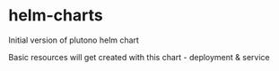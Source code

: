 # helm-charts

Initial version of plutono helm chart

Basic resources will get created with this chart - deployment & service
